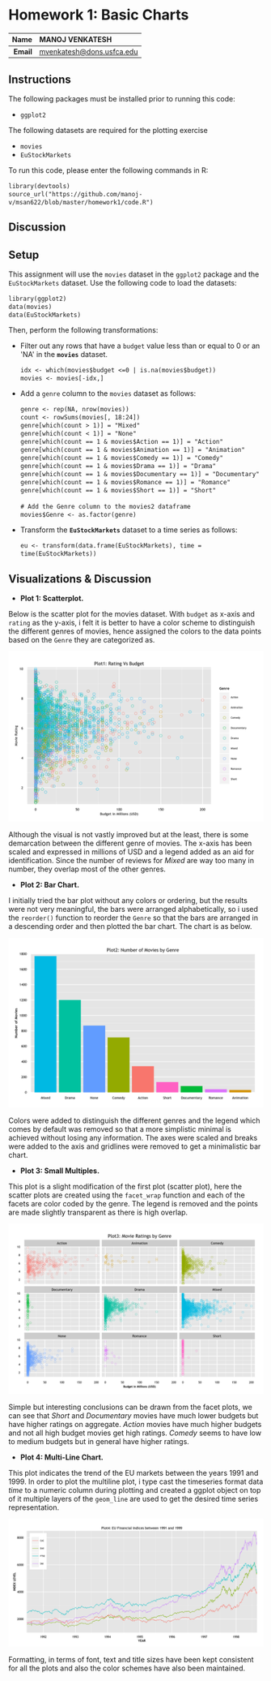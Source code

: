 Homework 1: Basic Charts
==============================

| **Name**  | MANOJ VENKATESH  |
|----------:|:-------------|
| **Email** | mvenkatesh@dons.usfca.edu |

## Instructions ##

The following packages must be installed prior to running this code:

- `ggplot2`

The following datasets are required for the plotting exercise

- `movies`
- `EuStockMarkets`

To run this code, please enter the following commands in R:

```
library(devtools)
source_url("https://github.com/manoj-v/msan622/blob/master/homework1/code.R")
```

## Discussion ##

Setup
------------------------------

This assignment will use the `movies` dataset in the `ggplot2` package and the `EuStockMarkets` dataset. 
Use the following code to load the datasets:

```
library(ggplot2) 
data(movies) 
data(EuStockMarkets)
```

Then, perform the following transformations:

- Filter out any rows that have a `budget` value less than or equal to 0 or an 'NA' in the **`movies`** dataset. 
  ```
  idx <- which(movies$budget <=0 | is.na(movies$budget))
  movies <- movies[-idx,]
  ```

- Add a `genre` column to the `movies` dataset as follows:
  ```
  genre <- rep(NA, nrow(movies))
  count <- rowSums(movies[, 18:24])
  genre[which(count > 1)] = "Mixed"
  genre[which(count < 1)] = "None"
  genre[which(count == 1 & movies$Action == 1)] = "Action"
  genre[which(count == 1 & movies$Animation == 1)] = "Animation"
  genre[which(count == 1 & movies$Comedy == 1)] = "Comedy"
  genre[which(count == 1 & movies$Drama == 1)] = "Drama"
  genre[which(count == 1 & movies$Documentary == 1)] = "Documentary"
  genre[which(count == 1 & movies$Romance == 1)] = "Romance"
  genre[which(count == 1 & movies$Short == 1)] = "Short"

  # Add the Genre column to the movies2 dataframe
  movies$Genre <- as.factor(genre)
  ```

- Transform the **`EuStockMarkets`** dataset to a time series as follows:
  ```
  eu <- transform(data.frame(EuStockMarkets), time = time(EuStockMarkets))
  ```

Visualizations & Discussion
------------------------------

- **Plot 1: Scatterplot.** 

Below is the scatter plot for the movies dataset. With `budget` as x-axis and `rating` as the y-axis, i felt it is better to have a color scheme to distinguish the different genres of movies, hence assigned the colors to the data points based on the `Genre` they are categorized as. 

![IMAGE](hw1-scatter.png)

Although the visual is not vastly improved but at the least, there is some demarcation between the different genre of movies. The x-axis has been scaled and expressed in millions of USD and a legend added as an aid for identification. Since the number of reviews for *Mixed* are way too many in number, they overlap most of the other genres.

- **Plot 2: Bar Chart.** 

I initially tried the bar plot without any colors or ordering, but the results were not very meaningful, the bars were arranged alphabetically, so i used the `reorder()` function to reorder the `Genre` so that the bars are arranged in a descending order and then plotted the bar chart. The chart is as below. 

![IMAGE](hw1-bar.png)

Colors were added to distinguish the different genres and the legend which comes by default was removed so that a more simplistic minimal is achieved without losing any information. The axes were scaled and breaks were added to the axis and gridlines were removed to get a minimalistic bar chart.

- **Plot 3: Small Multiples.** 

This plot is a slight modification of the first plot (scatter plot), here the scatter plots are created using the `facet_wrap` function and each of the facets are color coded by the genre. The legend is removed and the points are made slightly transparent as there is high overlap.

![IMAGE](hw1-multiples.png)

Simple but interesting conclusions can be drawn from the facet plots, we can see that *Short* and *Documentary* movies have much lower budgets but have higher ratings on aggregate. *Action* movies have much higher budgets and not all high budget movies get high ratings. *Comedy* seems to have low to medium budgets but in general have higher ratings.

- **Plot 4: Multi-Line Chart.** 

This plot indicates the trend of the EU markets between the years 1991 and 1999. In order to plot the multiline plot, i type cast the timeseries format data *time* to a numeric column during plotting and created a ggplot object on top of it multiple layers of the `geom_line` are used to get the desired time series representation.

![IMAGE](hw1-multiline.png)

Formatting, in terms of font, text and title sizes have been kept consistent for all the plots and also the color schemes have also been maintained. 

